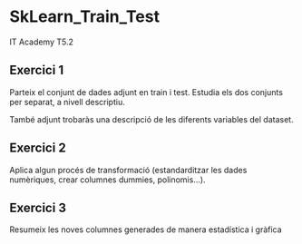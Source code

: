# SkLearn_Train_Test
IT Academy T5.2


## Exercici 1
Parteix el conjunt de dades adjunt en train i test. Estudia els dos conjunts per separat, a nivell descriptiu.

També adjunt trobaràs una descripció de les diferents variables del dataset.



## Exercici 2
Aplica algun procés de transformació (estandarditzar les dades numèriques, crear columnes dummies, polinomis...).



## Exercici 3
Resumeix les noves columnes generades de manera estadística i gràfica

